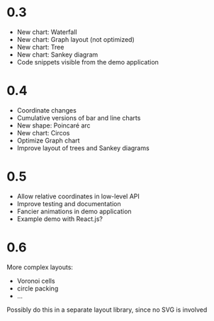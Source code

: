 0.3
===

* New chart: Waterfall
* New chart: Graph layout (not optimized)
* New chart: Tree
* New chart: Sankey diagram
* Code snippets visible from the demo application

0.4
===

* Coordinate changes
* Cumulative versions of bar and line charts
* New shape: Poincaré arc
* New chart: Circos
* Optimize Graph chart
* Improve layout of trees and Sankey diagrams

0.5
===

* Allow relative coordinates in low-level API
* Improve testing and documentation
* Fancier animations in demo application
* Example demo with React.js?

0.6
===

More complex layouts:

* Voronoi cells
* circle packing
* ...

Possibly do this in a separate layout library, since no SVG is involved
